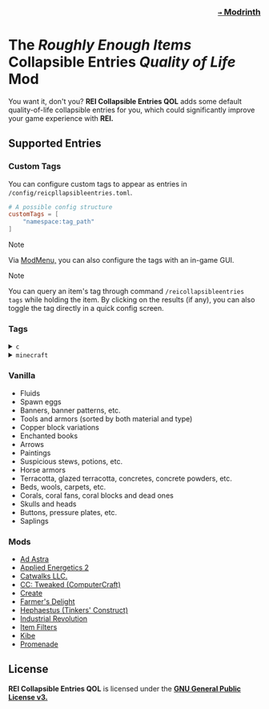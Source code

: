 ### <p align=right>[`→` Modrinth](https://modrinth.com/mod/rei-collapsible-entries)</p>

# The *Roughly Enough Items* Collapsible Entries *Quality of Life* Mod

You want it, don't you? **REI Collapsible Entries QOL** adds some default quality-of-life collapsible entries for you, which could significantly improve your game experience with **REI.**

## Supported Entries

### Custom Tags

You can configure custom tags to appear as entries in `/config/reicpllapsibleentries.toml`.

```toml
# A possible config structure
customTags = [
    "namespace:tag_path"
]
```

> [!NOTE]
> Via [ModMenu,](https://modrinth.com/mod/modmenu) you can also configure the tags with an in-game GUI.

> [!NOTE]
> You can query an item's tag through command `/reicollapsibleentries tags` while holding the item. By clicking on the results (if any), you can also toggle the tag directly in a quick config screen.

### Tags

<details>
  <summary><code>c</code></summary>
  <code>#c:shulker_boxes</code>
  <code>#c:ores</code>
  <code>#c:dyes</code>
  <code>#c:glass_blocks</code>
  <code>#c:glass_panes</code>
</details>

<details>
  <summary><code>minecraft</code></summary>
  <code>#minecraft:carpets</code>
  <code>#minecraft:beds</code>
  <code>#minecraft:banners</code>
  <code>#minecraft:candles</code>
  <code>#minecraft:music_discs</code>
  <code>#minecraft:leaves</code>
  <code>#minecraft:signs</code>
  <code>#minecraft:hanging_signs</code>
  <code>#minecraft:logs</code>
  <code>#minecraft:planks</code>
  <code>#minecraft:stairs</code>
  <code>#minecraft:slabs</code>
  <code>#minecraft:doors</code>
  <code>#minecraft:trapdoors</code>
  <code>#minecraft:fence_gates</code>
  <code>#minecraft:boats</code>
  <code>#minecraft:walls</code>
  <code>#minecraft:fences</code>
  <code>#minecraft:trim_templates</code>
  <code>#minecraft:decorated_pot_sherds</code>
  <code>#minecraft:swords</code>
  <code>#minecraft:shovels</code>
  <code>#minecraft:pickaxes</code>
  <code>#minecraft:axes</code>
  <code>#minecraft:hoes</code>
  <code>#minecraft:small_flowers</code>
  <code>#minecraft:tall_flowers</code>
  <code>#minecraft:rails</code>
  <code>#minecraft:saplings</code>
</details>

### Vanilla

- Fluids
- Spawn eggs
- Banners, banner patterns, etc.
- Tools and armors (sorted by both material and type)
- Copper block variations
- Enchanted books
- Arrows
- Paintings
- Suspicious stews, potions, etc.
- Horse armors
- Terracotta, glazed terracotta, concretes, concrete powders, etc.
- Beds, wools, carpets, etc.
- Corals, coral fans, coral blocks and dead ones
- Skulls and heads
- Buttons, pressure plates, etc.
- Saplings

### Mods

- [Ad Astra](https://modrinth.com/mod/ad-astra)
- [Applied Energetics 2](https://modrinth.com/mod/ae2)
- [Catwalks LLC.](https://modrinth.com/mod/catwalks-llc)
- [CC: Tweaked (ComputerCraft)](https://modrinth.com/mod/cc-tweaked)
- [Create](https://modrinth.com/mod/create-fabric)
- [Farmer's Delight](https://modrinth.com/mod/farmers-delight-fabric)
- [Hephaestus (Tinkers' Construct)](https://modrinth.com/mod/hephaestus)
- [Industrial Revolution](https://www.curseforge.com/minecraft/mc-mods/industrial-revolution)
- [Item Filters](https://www.curseforge.com/minecraft/mc-mods/item-filters)
- [Kibe](https://modrinth.com/mod/kibe)
- [Promenade](https://modrinth.com/mod/promenade)

## License

**REI Collapsible Entries QOL** is licensed under the **[GNU General Public License v3.](LICENSE)**
